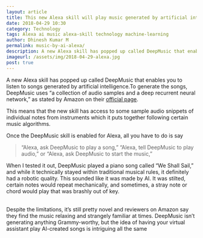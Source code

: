 ```yaml
---
layout: article
title: This new Alexa skill will play music generated by artificial intelligence
date: 2018-04-29 10:30 
category: Technology
tags: Alexa ai music alexa-skill technology machine-learning
author: Dhinesh Kumar M
permalink: music-by-ai-alexa/
description: A new Alexa skill has popped up called DeepMusic that enables you to listen to songs generated by artificial intelligence.
imageurl: /assets/img/2018-04-29-alexa.jpg
post: true
---
```


A new Alexa skill has popped up called DeepMusic that enables you to listen to songs generated by artificial intelligence.To generate the songs, DeepMusic uses “a collection of audio samples and a deep recurrent neural network,” as stated by Amazon on their <a href="https://www.amazon.com/gp/product/B07B6J18MP?ie=UTF8&path=%2Fgp%2Fproduct%2FB07B6J18MP&ref_=skillrw_dsk_si_dp&useRedirectOnSuccess=1&">official page</a>. 
<br>

This means that the new skill has access to some sample audio snippets of individual notes from instruments which it puts together following certain music algorithms.
<br>

Once the DeepMusic skill is enabled for Alexa, all you have to do is say 
<br>

<blockquote class="blockquote">
  <p class="mb-0"> “Alexa, ask DeepMusic to play a song,” “Alexa, tell DeepMusic to play audio,” or “Alexa, ask DeepMusic to start the music,” 
</p>
</blockquote>

When I tested it out, DeepMusic played a piano song called “We Shall Sail,” and while it technically stayed within traditional musical rules, it definitely had a robotic quality. This sounded like it was made by AI. It was stilted, certain notes would repeat mechanically, and sometimes, a stray note or chord would play that was brashly out of key.  
<br>

Despite the limitations, it’s still pretty novel and reviewers on Amazon say they find the music relaxing and strangely familiar at times. DeepMusic isn’t generating anything Grammy-worthy, but the idea of having your virtual assistant play AI-created songs is intriguing all the same
<br>